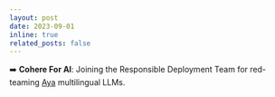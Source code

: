 ```yaml
---
layout: post
date: 2023-09-01
inline: true
related_posts: false
---
```


➡️ **Cohere For AI**: Joining the Responsible Deployment Team for red-teaming [Aya](https://sites.google.com/cohere.com/aya-en/home) multilingual LLMs.